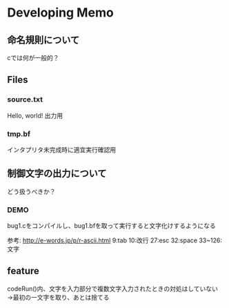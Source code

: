 # Developing Memo

## 命名規則について
cでは何が一般的？

## Files

### source.txt
Hello, world!
出力用

### tmp.bf
インタプリタ未完成時に適宜実行確認用

## 制御文字の出力について
どう扱うべきか？

### DEMO
bug1.cをコンパイルし、bug1.bfを取って実行すると文字化けするようになる

参考: <http://e-words.jp/p/r-ascii.html>
9:tab
10:改行
27:esc
32:space
33~126:文字

## feature
codeRun()内、文字を入力部分で複数文字入力されたときの対処はしていない
→最初の一文字を取り、あとは捨てる

